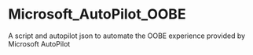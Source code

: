# Microsoft_AutoPilot_OOBE
A script and autopilot json to automate the OOBE experience provided by Microsoft AutoPilot
